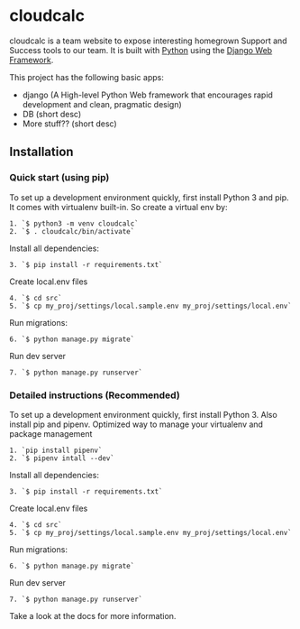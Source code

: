 

# cloudcalc

cloudcalc is a team website to expose interesting homegrown Support and Success
tools to our team. It is built with [Python][0] using the
[Django Web Framework][1].

This project has the following basic apps:

* django (A High-level Python Web framework that encourages rapid development
  and clean, pragmatic design)
* DB (short desc)
* More stuff?? (short desc)

## Installation

### Quick start (using pip)

To set up a development environment quickly, first install Python 3 and pip. It
comes with virtualenv built-in. So create a virtual env by:

    1. `$ python3 -m venv cloudcalc`
    2. `$ . cloudcalc/bin/activate`

Install all dependencies:

    3. `$ pip install -r requirements.txt`

Create local.env files

    4. `$ cd src`
    5. `$ cp my_proj/settings/local.sample.env my_proj/settings/local.env`

Run migrations:

    6. `$ python manage.py migrate`

Run dev server

    7. `$ python manage.py runserver`

### Detailed instructions (Recommended)

To set up a development environment quickly, first install Python 3. Also
install pip and pipenv. Optimized way to manage your virtualenv and package
management

    1. `pip install pipenv`
    2. `$ pipenv intall --dev`

Install all dependencies:

    3. `$ pip install -r requirements.txt`

Create local.env files

    4. `$ cd src`
    5. `$ cp my_proj/settings/local.sample.env my_proj/settings/local.env`

Run migrations:

    6. `$ python manage.py migrate`

Run dev server

    7. `$ python manage.py runserver`

Take a look at the docs for more information.

[0]: https://www.python.org/
[1]: https://www.djangoproject.com/
